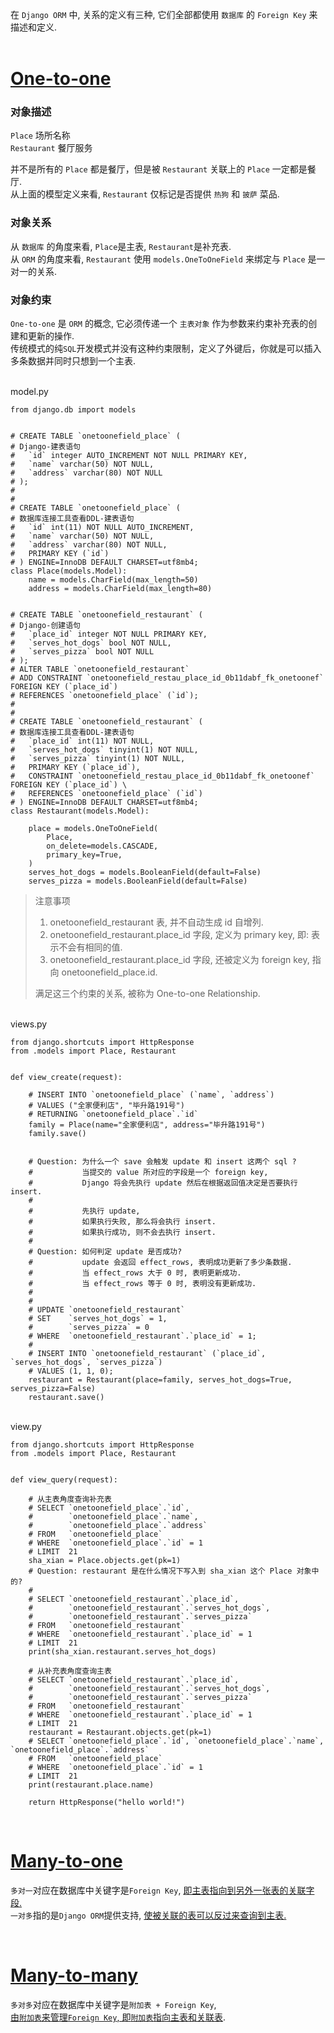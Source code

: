 在 `Django ORM` 中, 关系的定义有三种, 它们全部都使用 `数据库` 的 `Foreign Key` 来描述和定义.  
&nbsp;    
# [One-to-one](https://docs.djangoproject.com/en/3.2/topics/db/examples/one_to_one/) 

### 对象描述
`Place` 场所名称  
`Restaurant` 餐厅服务  

并不是所有的 `Place` 都是餐厅，但是被 `Restaurant` 关联上的 `Place` 一定都是餐厅.  
从上面的模型定义来看, `Restaurant` 仅标记是否提供 `热狗` 和 `披萨` 菜品.  

### 对象关系
从 `数据库` 的角度来看, `Place`是主表, `Restaurant`是补充表.  
从 `ORM` 的角度来看, `Restaurant` 使用 `models.OneToOneField` 来绑定与 `Place` 是一对一的关系.  

### 对象约束
`One-to-one` 是 `ORM` 的概念, 它必须传递一个 `主表对象` 作为参数来约束补充表的创建和更新的操作.  
传统模式的纯`SQL`开发模式并没有这种约束限制，定义了外键后，你就是可以插入多条数据并同时只想到一个主表.  


&nbsp;  
model.py
```python3
from django.db import models


# CREATE TABLE `onetoonefield_place` (                                                              # Django-建表语句
#   `id` integer AUTO_INCREMENT NOT NULL PRIMARY KEY,
#   `name` varchar(50) NOT NULL,
#   `address` varchar(80) NOT NULL
# );
#
#
# CREATE TABLE `onetoonefield_place` (                                                   # 数据库连接工具查看DDL-建表语句
#   `id` int(11) NOT NULL AUTO_INCREMENT,
#   `name` varchar(50) NOT NULL,
#   `address` varchar(80) NOT NULL,
#   PRIMARY KEY (`id`)
# ) ENGINE=InnoDB DEFAULT CHARSET=utf8mb4;
class Place(models.Model):
    name = models.CharField(max_length=50)
    address = models.CharField(max_length=80)


# CREATE TABLE `onetoonefield_restaurant` (                                                         # Django-创建语句
#   `place_id` integer NOT NULL PRIMARY KEY,
#   `serves_hot_dogs` bool NOT NULL,
#   `serves_pizza` bool NOT NULL
# );
# ALTER TABLE `onetoonefield_restaurant`
# ADD CONSTRAINT `onetoonefield_restau_place_id_0b11dabf_fk_onetoonef` FOREIGN KEY (`place_id`)
# REFERENCES `onetoonefield_place` (`id`);
#
#
# CREATE TABLE `onetoonefield_restaurant` (                                             # 数据库连接工具查看DDL-建表语句
#   `place_id` int(11) NOT NULL,
#   `serves_hot_dogs` tinyint(1) NOT NULL,
#   `serves_pizza` tinyint(1) NOT NULL,
#   PRIMARY KEY (`place_id`),
#   CONSTRAINT `onetoonefield_restau_place_id_0b11dabf_fk_onetoonef` FOREIGN KEY (`place_id`) \
#   REFERENCES `onetoonefield_place` (`id`)
# ) ENGINE=InnoDB DEFAULT CHARSET=utf8mb4;
class Restaurant(models.Model):

    place = models.OneToOneField(
        Place,
        on_delete=models.CASCADE,
        primary_key=True,
    )
    serves_hot_dogs = models.BooleanField(default=False)
    serves_pizza = models.BooleanField(default=False)
```

> 注意事项  
> 1. onetoonefield_restaurant 表, 并不自动生成 id 自增列.  
> 2. onetoonefield_restaurant.place_id 字段, 定义为 primary key, 即: 表示不会有相同的值.  
> 3. onetoonefield_restaurant.place_id 字段, 还被定义为 foreign key, 指向 onetoonefield_place.id.  
> 
>满足这三个约束的关系, 被称为 One-to-one Relationship.

&nbsp;  
views.py
```python3
from django.shortcuts import HttpResponse
from .models import Place, Restaurant


def view_create(request):
    
    # INSERT INTO `onetoonefield_place` (`name`, `address`)
    # VALUES ("全家便利店", "毕升路191号")
    # RETURNING `onetoonefield_place`.`id`
    family = Place(name="全家便利店", address="毕升路191号")
    family.save()


    # Question: 为什么一个 save 会触发 update 和 insert 这两个 sql ?
    #           当提交的 value 所对应的字段是一个 foreign key,
    #           Django 将会先执行 update 然后在根据返回值决定是否要执行 insert.
    #
    #           先执行 update,
    #           如果执行失败, 那么将会执行 insert.
    #           如果执行成功, 则不会去执行 insert.
    #
    # Question: 如何判定 update 是否成功?
    #           update 会返回 effect_rows, 表明成功更新了多少条数据.
    #           当 effect_rows 大于 0 时, 表明更新成功.
    #           当 effect_rows 等于 0 时, 表明没有更新成功.
    #
    #
    # UPDATE `onetoonefield_restaurant`
    # SET    `serves_hot_dogs` = 1,
    #        `serves_pizza` = 0
    # WHERE  `onetoonefield_restaurant`.`place_id` = 1;
    #
    # INSERT INTO `onetoonefield_restaurant` (`place_id`, `serves_hot_dogs`, `serves_pizza`)
    # VALUES (1, 1, 0);
    restaurant = Restaurant(place=family, serves_hot_dogs=True, serves_pizza=False)
    restaurant.save()
```

&nbsp;  
view.py
```python3
from django.shortcuts import HttpResponse
from .models import Place, Restaurant


def view_query(request):

    # 从主表角度查询补充表
    # SELECT `onetoonefield_place`.`id`,
    #        `onetoonefield_place`.`name`,
    #        `onetoonefield_place`.`address`
    # FROM   `onetoonefield_place`
    # WHERE  `onetoonefield_place`.`id` = 1
    # LIMIT  21
    sha_xian = Place.objects.get(pk=1)
    # Question: restaurant 是在什么情况下写入到 sha_xian 这个 Place 对象中的?
    #
    # SELECT `onetoonefield_restaurant`.`place_id`,
    #        `onetoonefield_restaurant`.`serves_hot_dogs`,
    #        `onetoonefield_restaurant`.`serves_pizza`
    # FROM   `onetoonefield_restaurant`
    # WHERE  `onetoonefield_restaurant`.`place_id` = 1
    # LIMIT  21
    print(sha_xian.restaurant.serves_hot_dogs)

    # 从补充表角度查询主表
    # SELECT `onetoonefield_restaurant`.`place_id`,
    #        `onetoonefield_restaurant`.`serves_hot_dogs`,
    #        `onetoonefield_restaurant`.`serves_pizza`
    # FROM   `onetoonefield_restaurant`
    # WHERE  `onetoonefield_restaurant`.`place_id` = 1
    # LIMIT  21
    restaurant = Restaurant.objects.get(pk=1)
    # SELECT `onetoonefield_place`.`id`, `onetoonefield_place`.`name`, `onetoonefield_place`.`address`
    # FROM   `onetoonefield_place`
    # WHERE  `onetoonefield_place`.`id` = 1
    # LIMIT  21
    print(restaurant.place.name)

    return HttpResponse("hello world!")
```




&nbsp;  
# [Many-to-one](examples/relationship/manytoonefield/tests.py#L11)  
  `多对一`对应在数据库中关键字是`Foreign Key`, [即主表指向到另外一张表的关联字段.](examples/relationship/manytoonefield/models.py#L17)   
  `一对多`指的是`Django ORM`提供支持, [使被关联的表可以反过来查询到主表.](examples/relationship/manytoonefield/tests.py#L63)  
  
&nbsp;  
# [Many-to-many](examples/relationship/manytomanyfield/tests.py#L11)  
  `多对多`对应在数据库中关键字是`附加表 + Foreign Key`,    
  [由`附加表`来管理`Foreign Key`, 即`附加表`指向主表和关联表](examples/relationship/manytomanyfield/models.py#L33).  
  